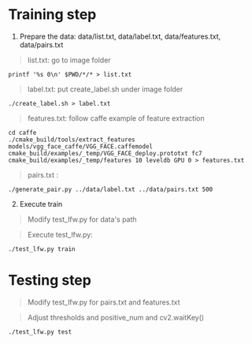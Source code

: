 # Training step #

1. Prepare the data:	data/list.txt,	data/label.txt,	data/features.txt,	data/pairs.txt
     
 >list.txt: go to image folder     
 ```
 printf '%s 0\n' $PWD/*/* > list.txt
 ```     
 >label.txt: put create_label.sh under image folder     
 ```
 ./create_label.sh > label.txt
 ```     
 >features.txt: follow caffe example of feature extraction     
 ```
 cd caffe
 ./cmake_build/tools/extract_features models/vgg_face_caffe/VGG_FACE.caffemodel cmake_build/examples/_temp/VGG_FACE_deploy.prototxt fc7 cmake_build/examples/_temp/features 10 leveldb GPU 0 > features.txt
 ```     
 >pairs.txt :     
 ```
 ./generate_pair.py ../data/label.txt ../data/pairs.txt 500
 ```
2. Execute train

 >Modify test_lfw.py for data's path 
 
 >Execute test_lfw.py:
 ```
 ./test_lfw.py train
 ```

# Testing step #

  >Modify test_lfw.py for pairs.txt and features.txt
  
  >Adjust thresholds and positive_num and cv2.waitKey()
  ```
  ./test_lfw.py test
  ```     
